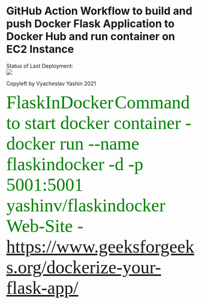 # GitHub Action Workflow to build and push Docker Flask Application to Docker Hub and run container on EC2 Instance



Status of Last Deployment:<br>
<img src="https://github.com/vyashin-devops/FlaskInDocker/workflows/Docker-Flask-Application-EC2/badge.svg?branch=main"><br>



Copyleft by Vyacheslav Yashin 2021

<font size="10" color="green" face="Tahoma">FlaskInDocker</font>
<font size="10" color="green" face="Tahoma">Command to start docker container - 
docker run --name flaskindocker -d -p 5001:5001 yashinv/flaskindocker</font>
<font size="10" color="green" face="Tahoma">Web-Site - https://www.geeksforgeeks.org/dockerize-your-flask-app/</font>
